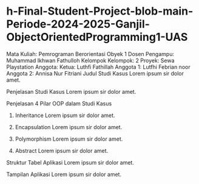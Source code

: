 # h-Final-Student-Project-blob-main-Periode-2024-2025-Ganjil-ObjectOrientedProgramming1-UAS

Mata Kuliah: Pemrograman Berorientasi Obyek 1
Dosen Pengampu: Muhammad Ikhwan Fathulloh
Kelompok
Kelompok: 2
Proyek: Sewa Playstation
Anggota:
Ketua: Luthfi Fathillah
Anggota 1: Lutfhi Febrian noor
Anggota 2: Annisa Nur Fitriani
Judul Studi Kasus
Lorem ipsum sir dolor amet.

Penjelasan Studi Kasus
Lorem ipsum sir dolor amet.

Penjelasan 4 Pilar OOP dalam Studi Kasus
1. Inheritance
Lorem ipsum sir dolor amet.

2. Encapsulation
Lorem ipsum sir dolor amet.

3. Polymorphism
Lorem ipsum sir dolor amet.

4. Abstract
Lorem ipsum sir dolor amet.

Struktur Tabel Aplikasi
Lorem ipsum sir dolor amet.

Tampilan Aplikasi
Lorem ipsum sir dolor amet.
